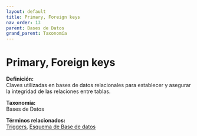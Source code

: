 ```yaml
---
layout: default
title: Primary, Foreign keys
nav_order: 13
parent: Bases de Datos
grand_parent: Taxonomía
---
```


# Primary, Foreign keys

**Definición:**  
Claves utilizadas en bases de datos relacionales para establecer y asegurar la integridad de las relaciones entre tablas.

**Taxonomía:**  
Bases de Datos

**Términos relacionados:**  
[Triggers](https://maleniski.github.io/diccionario-angl-tec-mx/docs/taxonomia/triggers/triggers.html), [Esquema de Base de datos](https://maleniski.github.io/diccionario-angl-tec-mx/docs/taxonomia/esquema-de-base-de-datos/esquema-de-base-de-datos.html)
